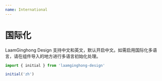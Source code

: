 ```yaml
---
name: International
---
```


# 国际化

LaamGinghong Design 支持中文和英文，默认开启中文。如需启用国际化多语言，请在组件导入的地方进行多语言初始化处理。

```typescript
import { initial } from 'laamginghong-design'

initial('zh')
```
